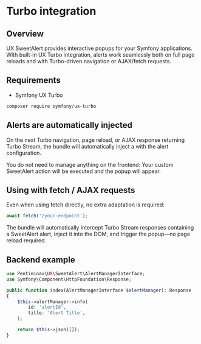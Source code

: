 # Turbo integration

## Overview

UX SweetAlert provides interactive popups for your Symfony applications.
With built-in UX Turbo integration, alerts work seamlessly both on full page reloads and with Turbo-driven navigation or
AJAX/fetch requests.

## Requirements

- Symfony UX Turbo

```bash
composer require symfony/ux-turbo
```

## Alerts are automatically injected

On the next Turbo navigation, page reload, or AJAX response returning Turbo Stream, the bundle will automatically inject
a <turbo-stream action="SweetAlert"> with the alert configuration.

You do not need to manage anything on the frontend:
Your custom SweetAlert action will be executed and the popup will appear.

## Using with fetch / AJAX requests

Even when using fetch directly, no extra adaptation is required:

```javascript
await fetch('/your-endpoint');
```

The bundle will automatically intercept Turbo Stream responses containing a SweetAlert alert, inject it into the DOM,
and trigger the popup—no page reload required.

## Backend example

```php
use Pentiminax\UX\SweetAlert\AlertManagerInterface;
use Symfony\Component\HttpFoundation\Response;

public function index(AlertManagerInterface $alertManager): Response
{
    $this->alertManager->info(
        id: 'alertId',
        title: 'Alert Title',
    );

    return $this->json([]);
}
```